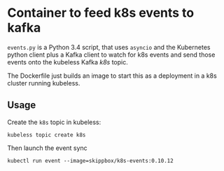 # Container to feed k8s events to kafka

`events.py` is a Python 3.4 script, that uses `asyncio` and the Kubernetes python client plus a Kafka client to watch for k8s events and send those events onto the kubeless Kafka _k8s_ topic.

The Dockerfile just builds an image to start this as a deployment in a k8s cluster running kubeless.

## Usage

Create the `k8s` topic in kubeless:

```
kubeless topic create k8s
```

Then launch the event sync

```
kubectl run event --image=skippbox/k8s-events:0.10.12
```
